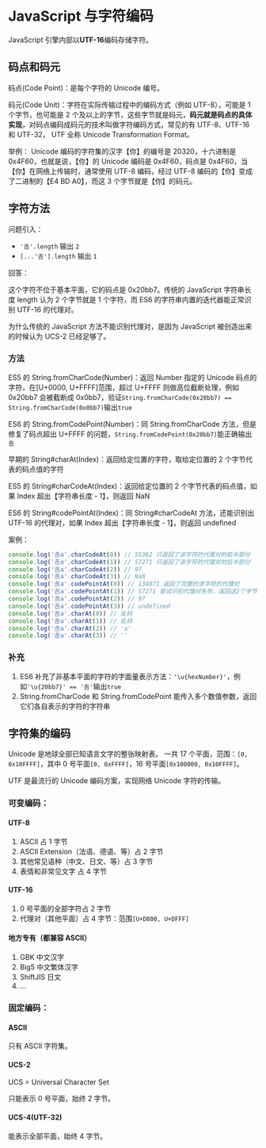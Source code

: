# JavaScript 与字符编码

JavaScript 引擎内部以**UTF-16**编码存储字符。

## 码点和码元

码点(Code Point)：是每个字符的 Unicode 编号。

码元(Code Unit)：字符在实际传输过程中的编码方式（例如 UTF-8），可能是 1 个字节，也可能是 2 个及以上的字节，这些字节就是码元，**码元就是码点的具体实现**，对码点编码成码元的技术叫做字符编码方式，常见的有 UTF-8、UTF-16 和 UTF-32， UTF 全称 Unicode Transformation Format。

举例：
Unicode 编码的字符集的汉字【你】的编号是 20320，十六进制是 0x4F60，也就是说，【你】的 Unicode 编码是 0x4F60，码点是 0x4F60，当【你】在网络上传输时，通常使用 UTF-8 编码，经过 UTF-8 编码的【你】变成了二进制的【E4 BD A0】，而这 3 个字节就是【你】的码元。

## 字符方法

问题引入：

- `'𠮷'.length` 输出 `2`
- `[...'𠮷'].length` 输出 `1`

回答：

这个字符不位于基本平面，它的码点是 0x20bb7。传统的 JavaScript 字符串长度 length 认为 2 个字节就是 1 个字符，而 ES6 的字符串内置的迭代器能正常识别 UTF-16 的代理对。

为什么传统的 JavaScript 方法不能识别代理对，是因为 JavaScript 被创造出来的时候认为 UCS-2 已经足够了。

### 方法

ES5 的 String.fromCharCode(Number)：返回 Number 指定的 Unicode 码点的字符，在[U+0000, U+FFFF]范围，超过 U+FFFF 则做高位截断处理，例如 0x20bb7 会被截断成 0x0bb7，验证`String.fromCharCode(0x20bb7) == String.fromCharCode(0x0bb7)`输出`true`

ES6 的 String.fromCodePoint(Number)：同 String.fromCharCode 方法，但是修复了码点超出 U+FFFF 的问题，`String.fromCodePoint(0x20bb7)`能正确输出`𠮷`

早期的 String#charAt(Index)：返回给定位置的字符，取给定位置的 2 个字节代表的码点值的字符

ES5 的 String#charCodeAt(Index)：返回给定位置的 2 个字节代表的码点值，如果 Index 超出【字符串长度 - 1】，则返回 NaN

ES6 的 String#codePointAt(Index)：同 String#charCodeAt 方法，还能识别出 UTF-16 的代理对，如果 Index 超出【字符串长度 - 1】，则返回 undefined

案例：

```js
console.log('𠮷a'.charCodeAt(0)) // 55362 只返回了该字符的代理对的前半部分
console.log('𠮷a'.charCodeAt(1)) // 57271 只返回了该字符的代理对的后半部分
console.log('𠮷a'.charCodeAt(2)) // 97
console.log('𠮷a'.charCodeAt(3)) // NaN
console.log('𠮷a'.codePointAt(0)) // 134071 返回了完整的该字符的代理对
console.log('𠮷a'.codePointAt(1)) // 57271 尝试识别代理对失败，返回这2个字节代表的码点
console.log('𠮷a'.codePointAt(2)) // 97
console.log('𠮷a'.codePointAt(3)) // undefined
console.log('𠮷a'.charAt(0)) // 乱码
console.log('𠮷a'.charAt(1)) // 乱码
console.log('𠮷a'.charAt(2)) // 'a'
console.log('𠮷a'.charAt(3)) // ''
```

### 补充

1. ES6 补充了非基本平面的字符的字面量表示方法：`'\u{hexNumber}'`，例如`'\u{20bb7}' == '𠮷'`输出`true`
2. String.fromCharCode 和 String.fromCodePoint 能传入多个数值参数，返回它们各自表示的字符的字符串

## 字符集的编码

Unicode 是地球全部已知语言文字的整张映射表。
一共 17 个平面，范围：`[0, 0x10FFFF]`，其中 0 号平面`[0, 0xFFFF]`，16 号平面`[0x100000, 0x10FFFF]`。

UTF 是最流行的 Unicode 编码方案，实现网络 Unicode 字符的传输。

### 可变编码：

#### UTF-8

1. ASCII 占 1 字节
2. ASCII Extension（法语、德语、等）占 2 字节
3. 其他常见语种（中文、日文、等）占 3 字节
4. 表情和非常见文字 占 4 字节

#### UTF-16

1. 0 号平面的全部字符占 2 字节
2. 代理对（其他平面）占 4 字节：范围`[U+D800, U+DFFF]`

#### 地方专有（都兼容 ASCII）

1. GBK 中文汉字
2. Big5 中文繁体汉字
3. ShiftJIS 日文
4. ...

### 固定编码：

#### ASCII

只有 ASCII 字符集。

#### UCS-2

UCS = Universal Character Set

只能表示 0 号平面，始终 2 字节。

#### UCS-4(UTF-32)

能表示全部平面，始终 4 字节。
